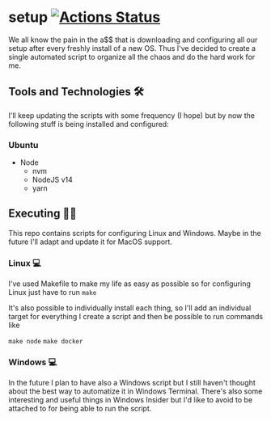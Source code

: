 # setup [![Actions Status](https://github.com/Andy9822/setup/workflows/linux/badge.svg)](https://github.com/Andy9822/setup/actions)

We all know the pain in the a$$ that is downloading and configuring all our setup after every freshly install of a new OS. Thus I've decided to create a single automated script to organize all the chaos and do the hard work for me.

## Tools and Technologies 🛠 

I'll keep updating the scripts with some frequency (I hope) but by now the following stuff is being installed and configured:

### Ubuntu
- Node
    - nvm
    - NodeJS v14
    - yarn

## Executing  👨‍💻
This repo contains scripts for configuring Linux and Windows.
Maybe in the future I'll adapt and update it for MacOS support.

### Linux 💻
I've used Makefile to make my life as easy as possible so for configuring Linux just have to run
```make ```

It's also possible to individually install each thing, so I'll add an individual target for everything I create a script and then be possible to run commands like

```make node```
```make docker```

### Windows 💻

In the future I plan to have also a Windows script but I still haven't thought about the best way to automatize it in Windows Terminal. There's also some interesting and useful things in Windows Insider but I'd like to avoid to be attached to for being able to run the script.
